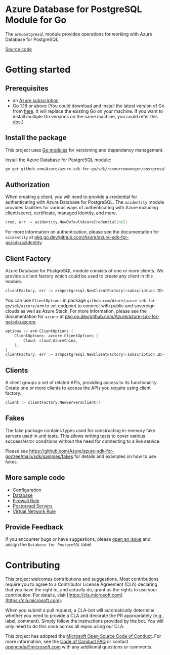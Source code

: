 # Azure Database for PostgreSQL Module for Go

The `armpostgresql` module provides operations for working with Azure Database for PostgreSQL.

[Source code](https://github.com/Azure/azure-sdk-for-go/tree/main/sdk/resourcemanager/postgresql/armpostgresql)

# Getting started

## Prerequisites

- an [Azure subscription](https://azure.microsoft.com/free/)
- Go 1.18 or above (You could download and install the latest version of Go from [here](https://go.dev/doc/install). It will replace the existing Go on your machine. If you want to install multiple Go versions on the same machine, you could refer this [doc](https://go.dev/doc/manage-install).)

## Install the package

This project uses [Go modules](https://github.com/golang/go/wiki/Modules) for versioning and dependency management.

Install the Azure Database for PostgreSQL module:

```sh
go get github.com/Azure/azure-sdk-for-go/sdk/resourcemanager/postgresql/armpostgresql
```

## Authorization

When creating a client, you will need to provide a credential for authenticating with Azure Database for PostgreSQL. The `azidentity` module provides facilities for various ways of authenticating with Azure including client/secret, certificate, managed identity, and more.

```go
cred, err := azidentity.NewDefaultAzureCredential(nil)
```

For more information on authentication, please see the documentation for `azidentity` at [pkg.go.dev/github.com/Azure/azure-sdk-for-go/sdk/azidentity](https://pkg.go.dev/github.com/Azure/azure-sdk-for-go/sdk/azidentity).

## Client Factory

Azure Database for PostgreSQL module consists of one or more clients. We provide a client factory which could be used to create any client in this module.

```go
clientFactory, err := armpostgresql.NewClientFactory(<subscription ID>, cred, nil)
```

You can use `ClientOptions` in package `github.com/Azure/azure-sdk-for-go/sdk/azcore/arm` to set endpoint to connect with public and sovereign clouds as well as Azure Stack. For more information, please see the documentation for `azcore` at [pkg.go.dev/github.com/Azure/azure-sdk-for-go/sdk/azcore](https://pkg.go.dev/github.com/Azure/azure-sdk-for-go/sdk/azcore).

```go
options := arm.ClientOptions {
    ClientOptions: azcore.ClientOptions {
        Cloud: cloud.AzureChina,
    },
}
clientFactory, err := armpostgresql.NewClientFactory(<subscription ID>, cred, &options)
```

## Clients

A client groups a set of related APIs, providing access to its functionality. Create one or more clients to access the APIs you require using client factory.

```go
client := clientFactory.NewServersClient()
```

## Fakes

The fake package contains types used for constructing in-memory fake servers used in unit tests.
This allows writing tests to cover various success/error conditions without the need for connecting to a live service.

Please see https://github.com/Azure/azure-sdk-for-go/tree/main/sdk/samples/fakes for details and examples on how to use fakes.

## More sample code

- [Configuration](https://aka.ms/azsdk/go/mgmt/samples?path=sdk/resourcemanager/postgresql/configuration)
- [Database](https://aka.ms/azsdk/go/mgmt/samples?path=sdk/resourcemanager/postgresql/database)
- [Firewall Rule](https://aka.ms/azsdk/go/mgmt/samples?path=sdk/resourcemanager/postgresql/firewall_rule)
- [Postgresql Servers](https://aka.ms/azsdk/go/mgmt/samples?path=sdk/resourcemanager/postgresql/servers)
- [Virtual Network Rule](https://aka.ms/azsdk/go/mgmt/samples?path=sdk/resourcemanager/postgresql/virtual_network_rule)

## Provide Feedback

If you encounter bugs or have suggestions, please
[open an issue](https://github.com/Azure/azure-sdk-for-go/issues) and assign the `Database for PostgreSQL` label.

# Contributing

This project welcomes contributions and suggestions. Most contributions require
you to agree to a Contributor License Agreement (CLA) declaring that you have
the right to, and actually do, grant us the rights to use your contribution.
For details, visit [https://cla.microsoft.com](https://cla.microsoft.com).

When you submit a pull request, a CLA-bot will automatically determine whether
you need to provide a CLA and decorate the PR appropriately (e.g., label,
comment). Simply follow the instructions provided by the bot. You will only
need to do this once across all repos using our CLA.

This project has adopted the
[Microsoft Open Source Code of Conduct](https://opensource.microsoft.com/codeofconduct/).
For more information, see the
[Code of Conduct FAQ](https://opensource.microsoft.com/codeofconduct/faq/)
or contact [opencode@microsoft.com](mailto:opencode@microsoft.com) with any
additional questions or comments.
